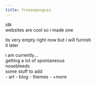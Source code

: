 ```yaml
---
title: frozenpenguin
---
```


<div class='card' markdown='1' style='width:270px; left:300px'>
<div class='head' markdown='1'>idk</div>
<div class='card_body' markdown='1'>
websites are cool so i made one

its very empty right now but i will furnish it later
</div>
</div>

<div class='card' markdown='1' style='width: 230px; left:105px; top:-30px; z-index: -1'>
<div class='head' markdown='1'>i am currently...</div>
<div class='card_body' markdown='1' style='top: -10px'>
getting a lot of spontaneous nosebleeds
</div>
</div>

<div class='card' markdown='1' style='width: 200px; left:470px; top:-100px'>
<div class='head' markdown='1'>some stuff to add</div>
<div class='card_body' markdown='1'>
- art 
- blog
- themes
- +more
</div>
</div>

[//]: # (i was originally going to use a static site generator but i didn't know which one to use so in a moment of much stupidity i decided to write my own script in python and i decided to live with that decision.)